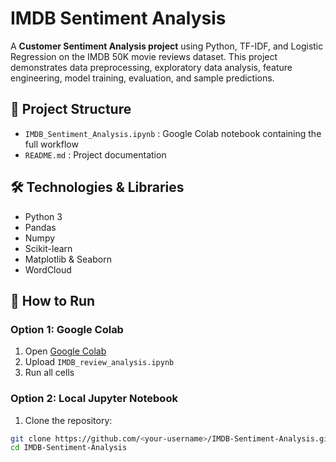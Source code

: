 # IMDB Sentiment Analysis

A **Customer Sentiment Analysis project** using Python, TF-IDF, and Logistic Regression on the IMDB 50K movie reviews dataset. This project demonstrates data preprocessing, exploratory data analysis, feature engineering, model training, evaluation, and sample predictions.

## 📂 Project Structure

- `IMDB_Sentiment_Analysis.ipynb` : Google Colab notebook containing the full workflow  
- `README.md` : Project documentation  

## 🛠 Technologies & Libraries

- Python 3  
- Pandas  
- Numpy  
- Scikit-learn  
- Matplotlib & Seaborn  
- WordCloud  

## 🚀 How to Run

### Option 1: Google Colab
1. Open [Google Colab](https://colab.research.google.com/)  
2. Upload `IMDB_review_analysis.ipynb`  
3. Run all cells  

### Option 2: Local Jupyter Notebook
1. Clone the repository:
```bash
git clone https://github.com/<your-username>/IMDB-Sentiment-Analysis.git
cd IMDB-Sentiment-Analysis
